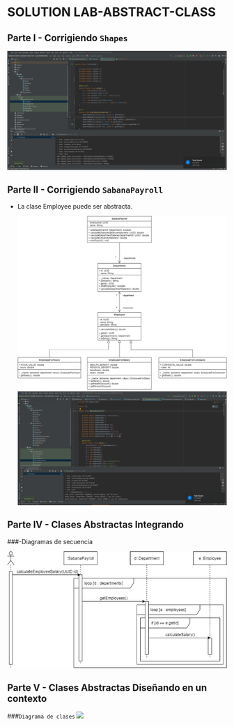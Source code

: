 # SOLUTION LAB-ABSTRACT-CLASS
## Parte I - Corrigiendo `Shapes`


![](img/test-passed-circle-class.PNG)

## Parte II - Corrigiendo `SabanaPayroll`
* La clase Employee puede ser abstracta.

  ![](img/sabanapayroll-class-diagram-act.png)
  ![](img/EmployeeTest.png)

## Parte IV - Clases Abstractas Integrando
###-Diagramas de secuencia

  ![](img/calculateemployeesalary-class-diagram.png)

## Parte V - Clases Abstractas Diseñando en un contexto

###`Diagrama de clases`
![](img/niversitybenefit-class-diagram .png)


